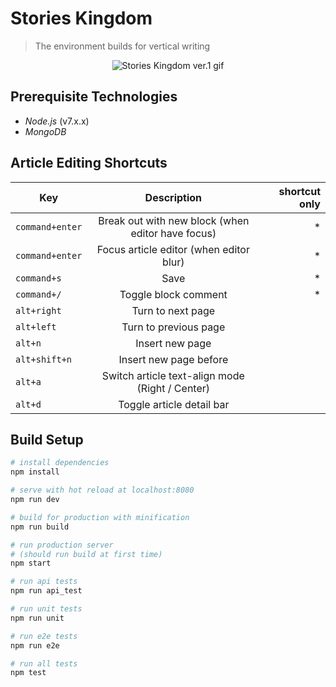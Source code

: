 # Stories Kingdom

> The environment builds for vertical writing 

<p align="center">
  <img alt="Stories Kingdom ver.1 gif" src="https://raw.githubusercontent.com/GoreStarry/Stories_Kingdom/master/static/sk_v1.gif">
</p>



## Prerequisite Technologies
* *Node.js* (v7.x.x)
* *MongoDB*

## Article Editing Shortcuts

| Key | Description | shortcut only |
| -----------------------------------------------|:------------:| -------:|
| `command+enter` |  Break out with new block (when editor have focus) | * |
| `command+enter` | Focus article editor (when editor blur) | * |
| `command+s` | Save | * |
| `command+/` | Toggle block comment | * |
| `alt+right` | Turn to next page |  |
| `alt+left` | Turn to previous page |  |
| `alt+n` | Insert new page |  |
| `alt+shift+n` | Insert new page before |  |
| `alt+a` | Switch article text-align mode (Right / Center) |  |
| `alt+d` | Toggle article detail bar |  |

## Build Setup

``` bash
# install dependencies
npm install

# serve with hot reload at localhost:8080
npm run dev

# build for production with minification
npm run build

# run production server
# (should run build at first time)
npm start

# run api tests
npm run api_test

# run unit tests
npm run unit

# run e2e tests
npm run e2e

# run all tests
npm test
```
